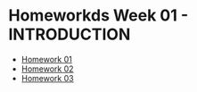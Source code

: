 <h1>Homeworkds Week 01 - INTRODUCTION</h1>

<ul>
  <li><a href="#">Homework 01</a></li>
  <li><a href="#">Homework 02</a></li>
  <li><a href="#">Homework 03</a></li>
</ul>
